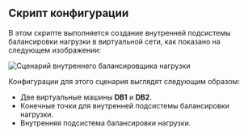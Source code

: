 ## <a name="configuration-scenario"></a>Скрипт конфигурации

В этом скрипте выполняется создание внутренней подсистемы балансировки нагрузки в виртуальной сети, как показано на следующем изображении:

![Сценарий внутреннего балансировщика нагрузки](./media/load-balancer-get-started-ilb-scenario-include/figure1.png)

Конфигурации для этого сценария выглядят следующим образом:

* Две виртуальные машины **DB1** и **DB2**.
* Конечные точки для внутренней подсистемы балансировки нагрузки.
* Внутренняя подсистема балансировки нагрузки.
